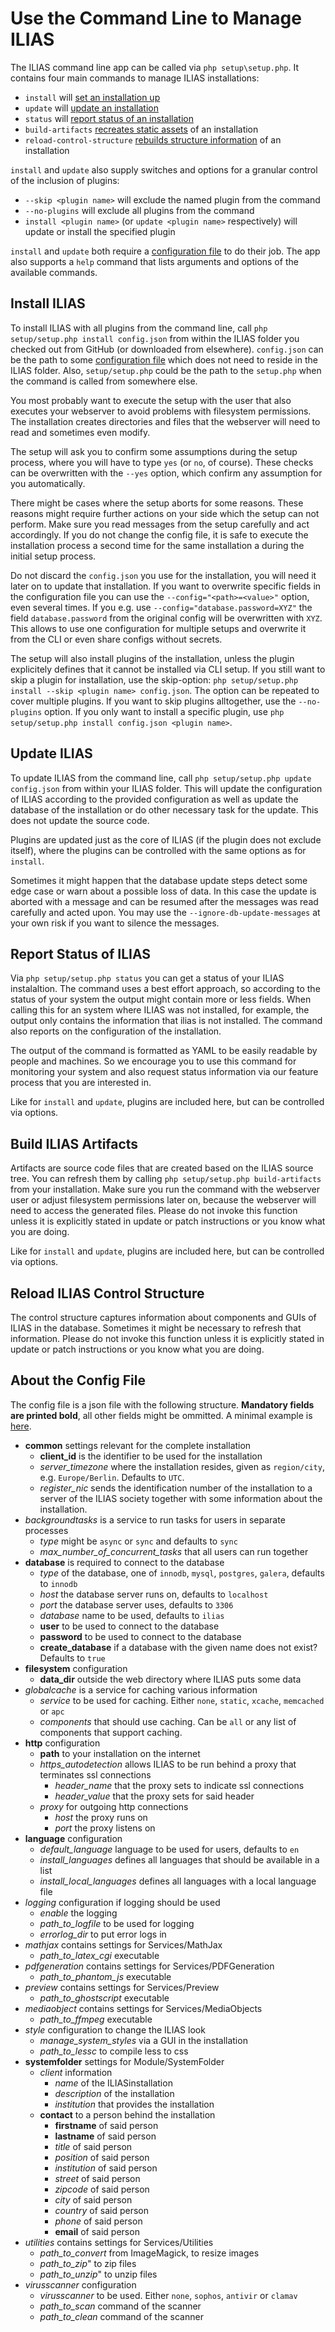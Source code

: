 # Use the Command Line to Manage ILIAS

The ILIAS command line app can be called via `php setup\setup.php`. It contains four
main commands to manage ILIAS installations:

* `install` will [set an installation up](#install-ilias)
* `update` will [update an installation](#update-ilias)
* `status` will [report status of an installation](#report-status-of-ilias)
* `build-artifacts` [recreates static assets](#build-ilias-artifacts) of an installation
* `reload-control-structure` [rebuilds structure information](#build-ilias-artifacts) of an installation

`install` and `update` also supply switches and options for a granular control of the inclusion of plugins:

* `--skip <plugin name>` will exclude the named plugin from the command
* `--no-plugins` will exclude all plugins from the command
* `install <plugin name>` (or `update <plugin name>` respectively) will update or install the specified plugin

`install` and `update` both require a [configuration file](#about-the-config-file)
to do their job. The app also supports a `help` command that lists arguments and
options of the available commands.


## Install ILIAS

To install ILIAS with all plugins from the command line, call `php setup/setup.php install config.json`
from within the ILIAS folder you checked out from GitHub (or downloaded from elsewhere).
`config.json` can be the path to some [configuration file](#about-the-config-file)
which does not need to reside in the ILIAS folder. Also, `setup/setup.php` could be
the path to the `setup.php` when the command is called from somewhere else.

You most probably want to execute the setup with the user that also executes your
webserver to avoid problems with filesystem permissions. The installation creates
directories and files that the webserver will need to read and sometimes even modify.

The setup will ask you to confirm some assumptions during the setup process, where
you will have to type `yes` (or `no`, of course). These checks can be overwritten
with the `--yes` option, which confirm any assumption for you automatically.

There might be cases where the setup aborts for some reasons. These reasons might
require further actions on your side which the setup can not perform. Make sure you
read messages from the setup carefully and act accordingly. If you do not change the
config file, it is safe to execute the installation process a second time for the
same installation a during the initial setup process.

Do not discard the `config.json` you use for the installation, you will need it later
on to update that installation. If you want to overwrite specific fields in the
configuration file you can use the `--config="<path>=<value>"` option, even several
times. If you e.g. use `--config="database.password=XYZ"` the field `database.password`
from the original config will be overwritten with `XYZ`. This allows to use one
configuration for multiple setups and overwrite it from the CLI or even share
configs without secrets.

The setup will also install plugins of the installation, unless the plugin explicitely
defines that it cannot be installed via CLI setup. If you still want to skip a plugin
for installation, use the skip-option: `php setup/setup.php install --skip <plugin name> config.json`.
The option can be repeated to cover multiple plugins. If you want to skip plugins
alltogether, use the `--no-plugins` option. If you only want to install a specific
plugin, use `php setup/setup.php install config.json <plugin name>`.


## Update ILIAS

To update ILIAS from the command line, call `php setup/setup.php update config.json`
from within your ILIAS folder. This will update the configuration of ILIAS according
to the provided configuration as well as update the database of the installation or
do other necessary task for the update. This does not update the source code.

Plugins are updated just as the core of ILIAS (if the plugin does not exclude itself),
where the plugins can be controlled with the same options as for `install`.

Sometimes it might happen that the database update steps detect some edge case
or warn about a possible loss of data. In this case the update is aborted with
a message and can be resumed after the messages was read carefully and acted
upon. You may use the `--ignore-db-update-messages` at your own risk if you want
to silence the messages.

## Report Status of ILIAS

Via `php setup/setup.php status` you can get a status of your ILIAS instalaltion.
The command uses a best effort approach, so according to the status of your
system the output might contain more or less fields. When calling this for an
system where ILIAS was not installed, for example, the output only contains the
information that ilias is not installed. The command also reports on the configuration
of the installation.

The output of the command is formatted as YAML to be easily readable by people and
machines. So we encourage you to use this command for monitoring your system and
also request status information via our feature process that you are interested in.

Like for `install` and `update`, plugins are included here, but can be controlled
via options.


## Build ILIAS Artifacts

Artifacts are source code files that are created based on the ILIAS source tree.
You can refresh them by calling `php setup/setup.php build-artifacts` from your
installation. Make sure you run the command with the webserver user or adjust
filesystem permissions later on, because the webserver will need to access the
generated files. Please do not invoke this function unless it is explicitly stated
in update or patch instructions or you know what you are doing.

Like for `install` and `update`, plugins are included here, but can be controlled
via options.


## Reload ILIAS Control Structure

The control structure captures information about components and GUIs of ILIAS
in the database. Sometimes it might be necessary to refresh that information.
Please do not invoke this function unless it is explicitly stated in update
or patch instructions or you know what you are doing.

## About the Config File

The config file is a json file with the following structure. **Mandatory fields
are printed bold**, all other fields might be ommitted. A minimal example is
[here](minimal-config.json).

* **common** settings relevant for the complete installation 
  * **client_id** is the identifier to be used for the installation 
  * *server_timezone* where the installation resides, given as `region/city`,
    e.g. `Europe/Berlin`. Defaults to `UTC`.
  * *register_nic* sends the identification number of the installation to a server
    of the ILIAS society together with some information about the installation.
* *backgroundtasks* is a service to run tasks for users in separate processes
  * *type* might be `async` or `sync` and defaults to `sync`
  * *max_number_of_concurrent_tasks* that all users can run together
* **database** is required to connect to the database
  * *type* of the database, one of `innodb`, `mysql`, `postgres`, `galera`, defaults
    to `innodb`
  * *host* the database server runs on, defaults to `localhost`
  * *port* the database server uses, defaults to `3306`
  * *database* name to be used, defaults to `ilias`
  * **user** to be used to connect to the database
  * **password**  to be used to connect to the database
  * **create_database** if a database with the given name does not exist? Defaults
    to `true`
* **filesystem** configuration
  * **data_dir** outside the web directory where ILIAS puts some data
* *globalcache* is a service for caching various information
  * *service* to be used for caching. Either `none`, `static`, `xcache`, `memcached`
    or `apc`
  * *components* that should use caching. Can be `all` or any list of components that
    support caching.
* **http** configuration
  * **path** to your installation on the internet
  * *https_autodetection* allows ILIAS to be run behind a proxy that terminates ssl
    connections
    * *header_name* that the proxy sets to indicate ssl connections
    * *header_value* that the proxy sets for said header
  * *proxy* for outgoing http connections
    * *host* the proxy runs on
    * *port* the proxy listens on
* **language** configuration
  * *default_language* language to be used for users, defaults to `en`
  * *install_languages* defines all languages that should be available in a list
  * *install_local_languages* defines all languages with a local language file
* *logging* configuration if logging should be used
  * *enable* the logging 
  * *path_to_logfile* to be used for logging
  * *errorlog_dir* to put error logs in
* *mathjax* contains settings for Services/MathJax
  * *path_to_latex_cgi* executable
* *pdfgeneration* contains settings for Services/PDFGeneration
  * *path_to_phantom_js* executable
* *preview* contains settings for Services/Preview
  * *path_to_ghostscript* executable
* *mediaobject* contains settings for Services/MediaObjects
  * *path_to_ffmpeg* executable
* *style* configuration to change the ILIAS look
  * *manage_system_styles* via a GUI in the installation
  * *path_to_lessc* to compile less to css
* **systemfolder** settings for Module/SystemFolder
  * *client* information
    * *name* of the ILIASinstallation
    * *description* of the installation
    * *institution* that provides the installation
  * **contact** to a person behind the installation
    * **firstname** of said person
    * **lastname** of said person
    * *title* of said person
    * *position* of said person
    * *institution* of said person
    * *street* of said person
    * *zipcode* of said person
    * *city* of said person
    * *country* of said person
    * *phone* of said person
    * **email** of said person
* *utilities* contains settings for Services/Utilities
  * *path_to_convert* from ImageMagick, to resize images
  * *path_to_zip*" to zip files
  * *path_to_unzip*" to unzip files
* *virusscanner* configuration
  * *virusscanner* to be used. Either `none`, `sophos`, `antivir` or `clamav`
  * *path_to_scan* command of the scanner
  * *path_to_clean* command of the scanner



 
